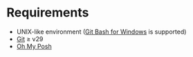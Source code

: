 # Requirements

- UNIX-like environment ([Git Bash for Windows](https://gitforwindows.org/) is supported)
- [Git](https://git-scm.com/) ≥ v29
- [Oh My Posh](https://ohmyposh.dev/docs/)

